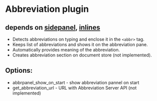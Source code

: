 # Abbreviation plugin
## depends on [sidepanel](../sidepanel), [inlines](../inlines)

* Detects abbreviations on typing and enclose it in the `<abbr>` tag.
* Keeps list of abbreviations and shows it on the abbreviation pane.
* Automatically provides meaning of the abbreviation.
* Creates abbreviation section on document store (not implemented).

## Options:
* abbrpanel_show_on_start - show abbreviation pannel on start
* get_abbreviation_url - URL with Abbreviation Server API (not implemented)


